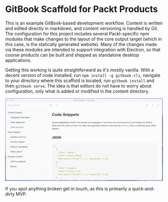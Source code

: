# GitBook Scaffold for Packt Products

This is an example GitBook-based development workflow. Content is written and edited directly in markdown, and content versioning is handled by Git. The configuration for this project includes several Packt-specific npm modules that make changes to the layout of the core output target (which in this case, is the statically generated website). Many of the changes made via these modules are intended to support integration with Electron, so that course products can be built and shipped as standalone desktop applications.

Getting this working is quite straightforward as it's mostly vanilla. With a decent version of node installed, run `npm install -g gitbook-cli`, navigate to your directory where this scaffold is located, run `gitbook install` and then `gitbook serve`. The idea is that editors do not have to worry about configuration, only what is added or modified in the content directory.

![UI Demo](content/assets/demo.gif)

If you spot anything broken get in touch, as this is primarily a quick-and-dirty MVP.
